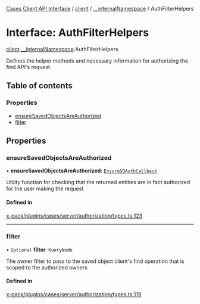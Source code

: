 [Cases Client API Interface](../README.md) / [client](../modules/client.md) / [\_\_internalNamespace](../modules/client.__internalNamespace.md) / AuthFilterHelpers

# Interface: AuthFilterHelpers

[client](../modules/client.md).[__internalNamespace](../modules/client.__internalNamespace.md).AuthFilterHelpers

Defines the helper methods and necessary information for authorizing the find API's request.

## Table of contents

### Properties

- [ensureSavedObjectsAreAuthorized](client.__internalNamespace.AuthFilterHelpers.md#ensuresavedobjectsareauthorized)
- [filter](client.__internalNamespace.AuthFilterHelpers.md#filter)

## Properties

### ensureSavedObjectsAreAuthorized

• **ensureSavedObjectsAreAuthorized**: [`EnsureSOAuthCallback`](../modules/client.__internalNamespace.md#ensuresoauthcallback)

Utility function for checking that the returned entities are in fact authorized for the user making the request

#### Defined in

[x-pack/plugins/cases/server/authorization/types.ts:123](https://github.com/elastic/kibana/blob/06b0f975f60/x-pack/plugins/cases/server/authorization/types.ts#L123)

___

### filter

• `Optional` **filter**: `KueryNode`

The owner filter to pass to the saved object client's find operation that is scoped to the authorized owners

#### Defined in

[x-pack/plugins/cases/server/authorization/types.ts:119](https://github.com/elastic/kibana/blob/06b0f975f60/x-pack/plugins/cases/server/authorization/types.ts#L119)
